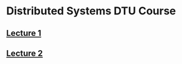 # Distributed Systems DTU Course

## [Lecture 1](DistributedSystemsLecture1.md)

## [Lecture 2](DistributedSystemsLecture2.md)
